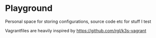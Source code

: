 # Playground

Personal space for storing configurations, source code etc for stuff I test

Vagrantfiles are heavily inspired by https://github.com/rgl/k3s-vagrant

